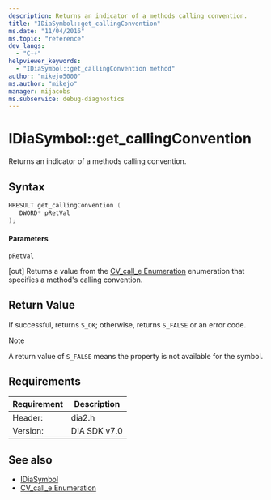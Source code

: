 ```yaml
---
description: Returns an indicator of a methods calling convention.
title: "IDiaSymbol::get_callingConvention"
ms.date: "11/04/2016"
ms.topic: "reference"
dev_langs:
  - "C++"
helpviewer_keywords:
  - "IDiaSymbol::get_callingConvention method"
author: "mikejo5000"
ms.author: "mikejo"
manager: mijacobs
ms.subservice: debug-diagnostics
---
```


# IDiaSymbol::get_callingConvention

Returns an indicator of a methods calling convention.

## Syntax

```C++
HRESULT get_callingConvention ( 
   DWORD* pRetVal
);
```

#### Parameters
 `pRetVal`

[out] Returns a value from the [CV_call_e Enumeration](../../debugger/debug-interface-access/cv-call-e.md) enumeration that specifies a method's calling convention.

## Return Value
 If successful, returns `S_OK`; otherwise, returns `S_FALSE` or an error code.

> [!NOTE]
> A return value of `S_FALSE` means the property is not available for the symbol.

## Requirements

|Requirement|Description|
|-----------------|-----------------|
|Header:|dia2.h|
|Version:|DIA SDK v7.0|

## See also
- [IDiaSymbol](../../debugger/debug-interface-access/idiasymbol.md)
- [CV_call_e Enumeration](../../debugger/debug-interface-access/cv-call-e.md)
